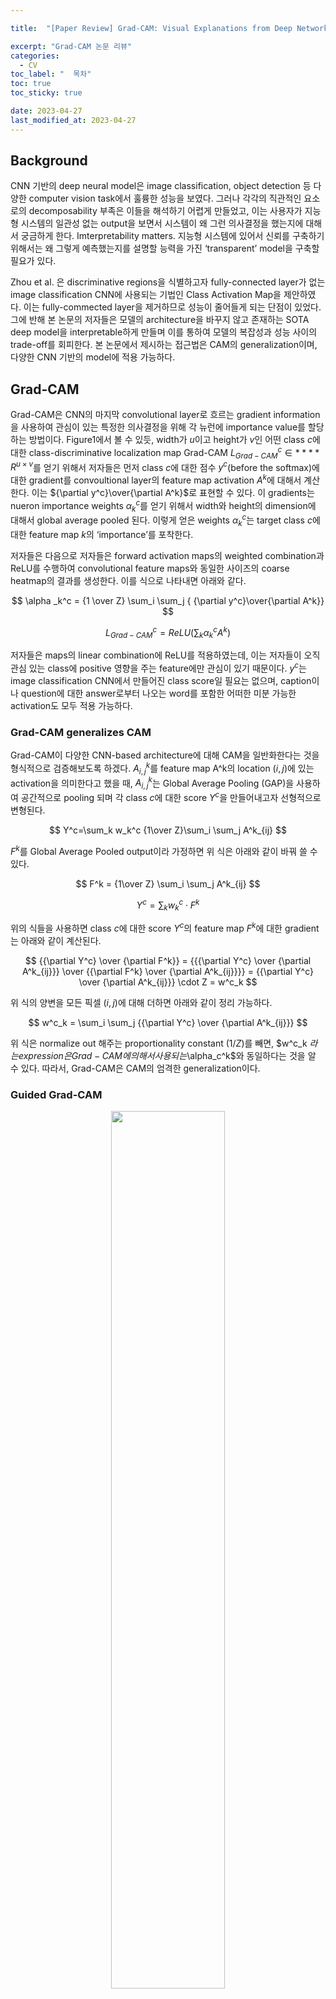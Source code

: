 ```yaml
---

title:  "[Paper Review] Grad-CAM: Visual Explanations from Deep Networks via Gradient-based Localization"

excerpt: "Grad-CAM 논문 리뷰"
categories:
  - CV
toc_label: "  목차"
toc: true
toc_sticky: true

date: 2023-04-27
last_modified_at: 2023-04-27
---
```

## Background

CNN 기반의 deep neural model은 image classification, object detection 등 다양한 computer vision task에서 훌륭한 성능을 보였다. 그러나 각각의 직관적인 요소로의 decomposability 부족은 이들을 해석하기 어렵게 만들었고, 이는 사용자가 지능형 시스템의 일관성 없는 output을 보면서 시스템이 왜 그런 의사결정을 했는지에 대해서 궁금하게 한다. Imterpretability matters. 지능형 시스템에 있어서 신뢰를 구축하기 위해서는 왜 그렇게 예측했는지를 설명할 능력을 가진 ‘transparent’ model을 구축할 필요가 있다.

Zhou et al. 은 discriminative regions을 식별하고자 fully-connected layer가 없는 image classification CNN에 사용되는 기법인 Class Activation Map을 제안하였다. 이는 fully-commected layer을 제거하므로 성능이 줄어들게 되는 단점이 있었다. 그에 반해 본 논문의 저자들은 모델의 architecture을 바꾸지 않고 존재하는 SOTA deep model을 interpretable하게 만들며 이를 통하여 모델의 복잡성과 성능 사이의 trade-off를 회피한다. 본 논문에서 제시하는 접근법은 CAM의 generalization이며, 다양한 CNN 기반의 model에 적용 가능하다. 


## Grad-CAM

Grad-CAM은 CNN의 마지막 convolutional layer로 흐르는 gradient information을 사용하여 관심이 있는 특정한 의사결정을 위해 각 뉴런에 importance value를 할당하는 방법이다. Figure1에서 볼 수 있듯, width가 $u$이고 height가 $v$인 어떤 class $c$에 대한 class-discriminative localization map Grad-CAM $L^c_{Grad−CAM} \in ****R^{u×v}$를 얻기 위해서 저자들은 먼저  class $c$에 대한 점수 $y^c$(before the softmax)에 대한 gradient를 convoultional layer의 feature map activation $A^k$에 대해서 계산한다.  이는 ${\partial y^c}\over{\partial A^k}$로 표현할 수 있다. 이 gradients는 nueron importance weights $\alpha _k^c$를 얻기 위해서 width와 height의 dimension에 대해서 global average pooled 된다. 이렇게 얻은 weights $\alpha _k^c$는 target class $c$에 대한 feature map $k$의 ‘importance’를 포착한다.

저자들은 다음으로 저자들은 forward activation maps의 weighted combination과 ReLU를 수행하여 convolutional feature maps와 동일한 사이즈의 coarse heatmap의 결과를 생성한다. 이를 식으로 나타내면 아래와 같다. 

$$
\alpha _k^c = {1 \over Z} \sum_i \sum_j { {\partial y^c}\over{\partial A^k}}
$$

$$ 
L^c_{Grad−CAM} = ReLU(\sum_k \alpha _k^c A^k) 
$$

저자들은 maps의 linear combination에 ReLU를 적용하였는데, 이는 저자들이 오직 관심 있는 class에 positive 영향을 주는 feature에만 관심이 있기 때문이다. $y^c$는 image classification CNN에서 만들어진 class score일 필요는 없으며, caption이나 question에 대한 answer로부터 나오는 word를 포함한 어떠한 미분 가능한 activation도 모두 적용 가능하다.

### Grad-CAM generalizes CAM

Grad-CAM이 다양한 CNN-based architecture에 대해 CAM을 일반화한다는 것을 형식적으로 검증해보도록 하겠다. $A^k_{i,j}$를 feature map A^k의 location $(i,j)$에 있는 activation을 의미한다고 했을 때,  $A^k_{i,j}$는 Global Average Pooling (GAP)을 사용하여 공간적으로 pooling 되며 각 class $c$에 대한 score $Y^c$을 만들어내고자 선형적으로 변형된다. 

$$
Y^c=\sum_k w_k^c {1\over Z}\sum_i \sum_j A^k_{ij}
$$

$F^k$를 Global Average Pooled output이라 가정하면 위 식은 아래와 같이 바꿔 쓸 수 있다. 

$$
F^k = {1\over Z} \sum_i \sum_j A^k_{ij} 
$$

$$
Y^c = \sum_k w^c_k \cdot F^k
$$

위의 식들을 사용하면 class $c$에 대한 score $Y^c$의 feature map $F^k$에 대한 gradient는 아래와 같이 계산된다. 

$$
{{\partial Y^c} \over {\partial F^k}} = 
{{{\partial Y^c} \over {\partial A^k_{ij}}} \over {{\partial F^k} \over {\partial A^k_{ij}}}} = 
{{\partial Y^c} \over {\partial A^k_{ij}}} \cdot Z = 
w^c_k
$$

위 식의 양변을 모든 픽셀 $(i,j)$에 대해 더하면 아래와 같이 정리 가능하다. 

$$
w^c_k = \sum_i \sum_j {{\partial Y^c} \over {\partial A^k_{ij}}}
$$

위 식은 normalize out 해주는 proportionality constant ($1/Z$)를 빼면, $w^c_k $라는 expression은 Grad-CAM에 의해서 사용되는 $\alpha_c^k$와 동일하다는 것을 알 수 있다. 따라서, Grad-CAM은 CAM의 엄격한 generalization이다.

### Guided Grad-CAM

<p style="text-align: center;">
  <img src="/images/grad_1.png" width="60%">
</p>

Grad-CAM은 class-discriminative 하고 관련이 있는 image region의 위치를 찾아주지만, 이는 Guided Backpropagation이나 Deconvolution과 같은 pixel-space gradient visualization methods와 같이 fine-grained details를 강조하는 능력은 다소 부족하다. 

Figure (c)를 보게 되면, Grad-CAM은 쉽게 고양이의 위치를 찾아내지만, coarse heatmap으로부터 왜 network가 이 특정한 instance를 'tiger cat'으로 예측했는지는 불명확하다. 양쪽의 장점을 결합하고자, 저자들은 Guided Backpropagation과 Grad-CAM visualizations을 element-wise multiplication을 통해서 융합한다. 이를 통해 얻게 되는 visualization은 high-resolution이고 class-discriminative 하다.

### Counterfactual Explanations

Grad-CAM을 약간 수정하면 네트워크가 이것의 예측을 바꾸게 만드는 지역을 강조하는 설명을 얻을 수 있게 된다.그 결과로, 이러한 regions에서 나타나는 concept을 제거함으로써 예측에 대한 신뢰성을 높일 수 있고 이러한 explanation modality를 counterfactual explanations이라고 부른다. 

구체적으로 저자들은 class $c$에 대한 score인 $y^c$의 convolutional layer의 feature maps $A$에 대한 gradient 값을 마이너스로 만든다. 따라서 $\alpha_c^kl$는 아래와 같은 식으로 바뀌게 되고, 이를 forward activation maps $A$의 weighted sum을 취한 후 ReLU에 통과시켜 counterfactual explanations을 얻게 된다. 결과는 Figure3과 같은 counterfactual explanations을 얻게 된다. 

$$
\alpha^c_k = {1\over Z}\sum_i\sum_j - { {\partial y^c}\over{\partial A^k_{ij}} }
$$

## Evaluating Localization Ability of Grad-CAM

<p style="text-align: center;">
  <img src="/images/grad_2.png" width="50%">
</p>

Image classification 영역에서 Grad-CAM의 localization 능력을 평가해보도록 하겠다. 

CAM 논문에서와 동일하게, 이미지가 주어졌을 때 network는 class prediction을 하게 되며 만들어진 Grad-CAM map의 max 값의 15$\%$를 threshold로 지정하여 이보다 큰 값들을 가지게 되는 map의 위치들을 포함할 수 있는 하나의 bounding box를 만들어 평가한다. 

ILSVRC-15 데이터셋에 대해서 localization error는 Figure4와 같다. VGG16에 대한 Grad-CAM이 top-1 loalization error에서 최고 성능을 나타냈으며, CAM은 모델 구조의 변경으로 인해 re-training이 필요하고 classification error가 높아지지만, Grad-CAM은 classification performance에 있어서 악화되는 현상이 없다는 것이 장점이다.

## Evaluating Visualizations

실험은 90개의 image-category pair에 대해서 4가지의 visualization (Deconvolution, Guided Backpropagation, Deconvolution Grad-CAM, Guided Grad-CAM)을 제시하고, 각 이미지에 대해서 정답이 무엇인지에 대한 평가를 받는 human study이다. Guided Grad-CAM을 보여줬을 때, 실험에 참가한 사람들은 케이스의 61.23$\%$에 대해서 category를 맞췄으며, 이는 Guided Backpropagation의 44.44$\%$와 비교했을 때 human performance를 16.79$\%$만큼 향상시킨 결과이다. 유사하게, Grad-CAM은 Deconvolution을 더욱 class-discriminative 하게 만들었으며, 53.33$\%$에서 60.37$\%$로 향상되었다.

## **Diagnosing image classification CNNs with Grad-CAM**

### **Analyzing failure modes for VGG-16**

network가 분류를 정확히 하지 못한 예시들에 대하여 Guided Grad-CAM을 사용하여 정답 class와 예측된 class를 시각화하였다. 몇몇 failure는 ImageNet classification에서 내재된 애매모호함 때문에 발생하였는데, 이는 network가 아예 잘못된 예측을 한다기보다는, 사진이 다른 class로 오분류될 수 있을 법한 애매모호함을 가지고 있다는 것을 의미한다.

### **Effect of adversarial noise on VGG-16**

<p style="text-align: center;">
  <img src="/images/grad_3.png" width="60%">
</p>

저자들은 ImageNet-pretrained VGG-16 model에 대해 adversarial image를 생성하여 모델이 이미지 내에서 나타나지 않은 category로 높은 확률 (>0.9999)을 assign 하고 이미지 내에 나타난 category로 낮은 확률을 assign 하도록 만들었다. 그 뒤 이미지에 나타난 category에 대해 Grad-CAM visualization을 만들었다. Figure5에서 나타난 것처럼, network는 이미지에 존재하는 category에 대해서 매우 낮은 확률로 예측하고 있으나, 그럼에도 불구하고 이것들의 위치는 정확하게 잡아내는 것을 확인할 수 있다. 이를 통해 Grad-CAM은 adversarial noise에 꽤 강건하다는 사실을 알 수 있다.

### **Identifying bias in dataset**

<p style="text-align: center;">
  <img src="/images/grad_4.png" width="60%">
</p>

저자들은 ImageNet-pretrained VGG-16 model을 의사와 간호사 binary classification task에 finetune 하였다. 결과적으로 trained model은 좋은 validation accuracy를 달성하였으나, 일반화에서는 성능이 떨어지는 것을 확인할 수 있었다. 모델 예측에 대한 Grad-CAM visualization은 모델이 간호사를 의사로부터 구별하는 데 있어서 사람의 얼굴과 머리 스타일을 보도록 학습되었음을 나타내며, 이는 gender stereotype을 학습하였다는 것을 의미한다.

Grad-CAM visualization으로부터 얻은 이러한 직관을 이용해서, 클래스 당 이미지의 수는 유지하면서 남성 간호사와 여성 의사의 이미지를 추가함으로써 training set에서의 bias를 감소시킬 수 있었다. 이는 Grad-CAM이 dataset에서의 bias를 확인하고 제거하는데 도움을 줄 수 있으며, 이는 더 나은 일반화와 공정하고 윤리적인 결과를 위해서 중요하다.
